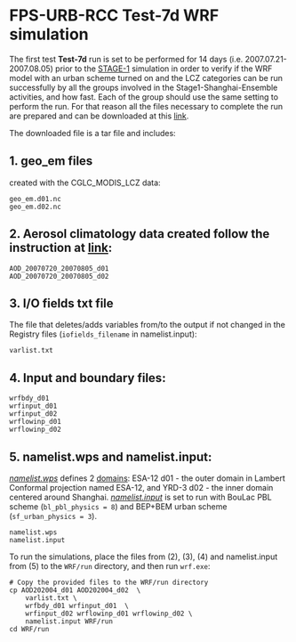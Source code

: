 # FPS-URB-RCC Test-7d WRF simulation

The first test **Test-7d** run is set to be performed for 14 days (i.e. 2007.07.21-2007.08.05) prior to the [STAGE-1](./STAGE-1) simulation in order to verify if the WRF model with an urban scheme turned on and the LCZ categories can be run successfully by all the groups involved in the Stage1-Shanghai-Ensemble activities, and how fast. Each of the group should use the same setting to perform the run. For that reason all the files necessary to complete the run are prepared and can be downloaded at this [link](). 

The downloaded file is a tar file and includes:

## 1. geo_em files 

created with the CGLC_MODIS_LCZ data:
   
```
geo_em.d01.nc
geo_em.d02.nc
```
## 2. Aerosol climatology data created follow the instruction at [link](https://github.com/AEI-CORDyS/aerosols4wrf):
```
AOD_20070720_20070805_d01
AOD_20070720_20070805_d02
```
## 3. I/O fields txt file

The file that deletes/adds variables from/to the output if not changed in the Registry files (`iofields_filename` in namelist.input):
```
varlist.txt
```
## 4. Input and boundary files:
```
wrfbdy_d01
wrfinput_d01
wrfinput_d02
wrflowinp_d01
wrflowinp_d02
```
## 5. namelist.wps and namelist.input:

*[namelist.wps](../namelist.wps)* defines 2 [domains](../Stage1_Shanghai_ensemble_domain.png): ESA-12 d01 - the outer domain in Lambert Conformal projection named ESA-12, and 	YRD-3 d02 - the inner domain centered around Shanghai.
*[namelist.input](./namelist.input)* is set to run with BouLac PBL scheme (`bl_pbl_physics = 8`) and BEP+BEM urban scheme (`sf_urban_physics = 3`). 
```
namelist.wps
namelist.input
```



  
To run the simulations, place the files from (2), (3), (4) and namelist.input from (5) to the `WRF/run` directory, and then run `wrf.exe`:

	# Copy the provided files to the WRF/run directory
	cp AOD202004_d01 AOD202004_d02  \
 		varlist.txt \
		wrfbdy_d01 wrfinput_d01  \
  		wrfinput_d02 wrflowinp_d01 wrflowinp_d02 \
		namelist.input WRF/run
	cd WRF/run
